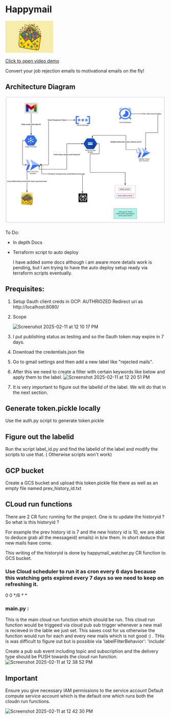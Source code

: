 # Happymail
<img src="https://github.com/humblelad/happymail/blob/main/images/happymail.jpg"  width="150" height="100">

<a href="https://www.linkedin.com/feed/update/urn:li:activity:7294369458175770624/">Click to open video demo</a>

Convert your job rejection emails to motivational emails on the fly!

## Architecture Diagram
<img src="https://github.com/humblelad/happymail/blob/main/images/arch.jpg"  width="500" height="400">

To Do:
- In depth Docs
- Terraform script to auto deploy

  I have added some docs although i am aware more details work is pending, but I am trying to have the auto deploy setup ready via terraform scripts eventually.

## Prequisites:
1. Setup 0auth client creds in GCP:
   AUTHRIOZED Redirect uri as http://localhost:8080/
2. Scope

   ![Screenshot 2025-02-11 at 12 10 17 PM](https://github.com/user-attachments/assets/0703a7b9-61a8-46b0-aaad-90c614c652d6)
3. I put publishing status as testing and so the 0auth token may expire in 7 days.
4. Download the credentials.json file
5. Go to gmail settings and then add a new label like "rejected mails".
6. After this we need to create a filter with certain keywords like below and apply them to the label.
    ![Screenshot 2025-02-11 at 12 20 51 PM](https://github.com/user-attachments/assets/46c7aae2-1e48-4e11-bc90-ad8d88debf98)
7. It is very important to figure out the labelId of the label. We will do that in the next section.

## Generate token.pickle locally

Use the auth.py script to generate token.pickle

## Figure out the labelid
Run the script label_id.py and find the labelid of the label and modify the scripts to use that. ( Otherwise scripts won't work)



## GCP bucket

Create a GCS bucket and upload this token.pickle file there as well as an empty file named prev_history_id.txt



## CLoud run functions

There are 2 CR func running for the project. One is to update the historyid ? So what is this historyid ?

For example the prev history id is 7 and the new history id is 10, we are able to deduce grab all the messageid( emails) in b/w them. In short deduce that new mails have come. 

This writing of the historyid is done by happymail_watcher.py CR function to GCS bucket.

### Use Cloud scheduler to run it as cron every 6 days because this watching gets expired every 7 days so we need to keep on refreshing it.

0 0 */6 * *

### main.py : 
This is the main cloud run function which should be run.
This cloud run function would be triggeed via cloud pub sub trigger whenever a new mail is recieved in the lable we just set. This saves cost for us otherwise the function would run for each and every new mails which is not good :) . THis is was difficult to figure out but is possible via 'labelFilterBehavior': 'include' 

Create a pub sub event including topic and subscription and the delivery type should be PUSH towards the cloud run function.
![Screenshot 2025-02-11 at 12 38 52 PM](https://github.com/user-attachments/assets/48119318-7ce1-48a3-901b-f51f8fcde335)

## Important
Ensure you give necessary IAM permissions to the service account Default compute service account which is the default one which runs both the cloudn run functions.

![Screenshot 2025-02-11 at 12 42 30 PM](https://github.com/user-attachments/assets/42a9b9d4-e03f-4331-87f4-515d7d03e38b)
